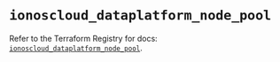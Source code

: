 # `ionoscloud_dataplatform_node_pool`

Refer to the Terraform Registry for docs: [`ionoscloud_dataplatform_node_pool`](https://registry.terraform.io/providers/ionos-cloud/ionoscloud/6.7.6/docs/resources/dataplatform_node_pool).
